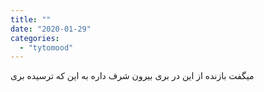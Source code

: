 ```yaml
---
title: ""
date: "2020-01-29"
categories: 
  - "tytomood"
---
```


میگفت بازنده از این در بری بیرون شرف داره به این که ترسیده بری
